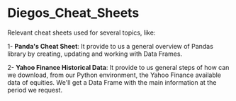 # Diegos_Cheat_Sheets
Relevant cheat sheets used for several topics, like:

1- **Panda's Cheat Sheet**: It provide to us a general overview of Pandas library by creating, updating and working with Data Frames.

2- **Yahoo Finance Historical Data**: It provide to us general steps of how can we download, from our Python environment, the Yahoo Finance available data of equities. We'll get a Data Frame with the main information at the period we request. 
